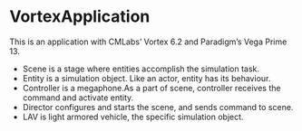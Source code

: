 # VortexApplication
This is an application with CMLabs’ Vortex 6.2 and Paradigm’s Vega Prime 13.
- Scene is a stage where entities accomplish the simulation task.
- Entity is a simulation object. Like an actor, entity has its behaviour.
- Controller is a megaphone.As a part of scene, controller receives the command and activate entity.
- Director configures and starts the scene, and sends command to scene.
- LAV is light armored vehicle, the specific simulation object.
